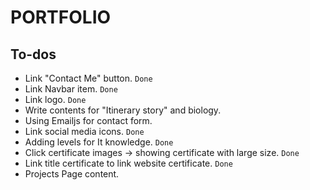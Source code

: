 # PORTFOLIO

## To-dos
- Link "Contact Me" button. `Done`
- Link Navbar item. `Done`
- Link logo. `Done`
- Write contents for "Itinerary story" and biology.
- Using Emailjs for contact form. 
- Link social media icons. `Done`
- Adding levels for It knowledge. `Done`
- Click certificate images -> showing certificate with large size. `Done`
- Link title certificate to link website certificate. `Done`
- Projects Page content.